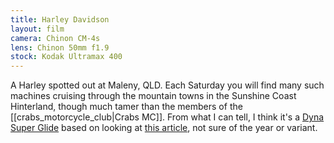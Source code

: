```yaml
---
title: Harley Davidson
layout: film
camera: Chinon CM-4s
lens: Chinon 50mm f1.9
stock: Kodak Ultramax 400
---
```


A Harley spotted out at Maleny, QLD. Each Saturday you will find many such machines cruising through the mountain towns in the Sunshine Coast Hinterland, though much tamer than the members of the [[crabs_motorcycle_club|Crabs MC]]. From what I can tell, I think it's a [Dyna Super Glide](https://en.wikipedia.org/wiki/Harley-Davidson_Super_Glide) based on looking at [this article](https://www.rideapart.com/features/253590/the-big-list-important-harley-davidsons-throughout-time/), not sure of the year or variant.
